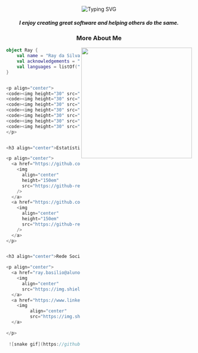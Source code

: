 <p align="center">
  <img src="https://readme-typing-svg.demolab.com/?lines=👋+Hello!;My+name+is+Ray.;🏡+I+live+in+Ouro+Preto,+MG,+Brazil.;📚+I+study+Machine+Learning+and+Generative+AI.;🎉+Be+welcome!" alt="Typing SVG" />
</p>

<h5 align="center">I enjoy creating great software and helping others do the same.</h5>

<h3 align="center">More About Me</h3>

<img align="right" width="300" src="https://i2.wp.com/allhtaccess.info/wp-content/uploads/2018/03/programming.gif?fit=1281%2C716&ssl=1" />

```kotlin
object Ray {
    val name = "Ray da Silva Basilio"
    val acknowledgements = "Control and Automation Engineering"
    val languages = listOf("Python", "JavaScript", "C++", "CSS/HTML")
}


<p align="center">
<code><img height="30" src="https://raw.githubusercontent.com/github/explore/80688e429a7d4ef2fca1e82350fe8e3517d3494d/topics/android/android.png"></code>
<code><img height="30" src="https://raw.githubusercontent.com/github/explore/80688e429a7d4ef2fca1e82350fe8e3517d3494d/topics/javascript/javascript.png"></code>
<code><img height="30" src="https://raw.githubusercontent.com/github/explore/80688e429a7d4ef2fca1e82350fe8e3517d3494d/topics/visual-studio-code/visual-studio-code.png"></code>
<code><img height="30" src="https://raw.githubusercontent.com/github/explore/80688e429a7d4ef2fca1e82350fe8e3517d3494d/topics/git/git.png"></code>
<code><img height="30" src="https://raw.githubusercontent.com/github/explore/80688e429a7d4ef2fca1e82350fe8e3517d3494d/topics/terminal/terminal.png"></code>
<code><img height="30" src="https://raw.githubusercontent.com/github/explore/80688e429a7d4ef2fca1e82350fe8e3517d3494d/topics/html/html.png"></code>
<code><img height="30" src="https://raw.githubusercontent.com/github/explore/80688e429a7d4ef2fca1e82350fe8e3517d3494d/topics/css/css.png"></code>
</p>


<h3 align="center">Estatísticas:</h3>

<p align="center">
  <a href="https://github.com/RayBasilio123">
    <img
      align="center"
      height="150em"
      src="https://github-readme-stats.vercel.app/api?username=RayBasilio123&show_icons=true&include_all_commits=true&count_private=true&theme=blue-green"
    />
  </a>
  <a href="https://github.com/RayBasilio123">
    <img
      align="center"
      height="150em"
      src="https://github-readme-stats.vercel.app/api/top-langs/?username=RayBasilio123&show_icons=true&include_all_commits=true&count_private=true&layout=compact&theme=blue-green"
    />
  </a>
</p>


<h3 align="center">Rede Sociais</h3>

<p align="center">
  <a href="ray.basilio@aluno.ufop.edu.br">
    <img
      align="center"
      src="https://img.shields.io/badge/Gmail-1C1C1C?style=for-the-badge&logo=gmail&logoColor=00FFFF">
  </a>
  <a href="https://www.linkedin.com/in/ray-basilio-engenheiro-de-controle-e-automacao/">
    <img
         align="center"
         src="https://img.shields.io/badge/LinkedIn-1C1C1C?style=for-the-badge&logo=linkedin&logoColor=00FFFF"
  </a>
  
</p>
 
 ![snake gif](https://github.com/RayBasilio123/RayBasilio123/blob/output/github-contribution-grid-snake.gif)
